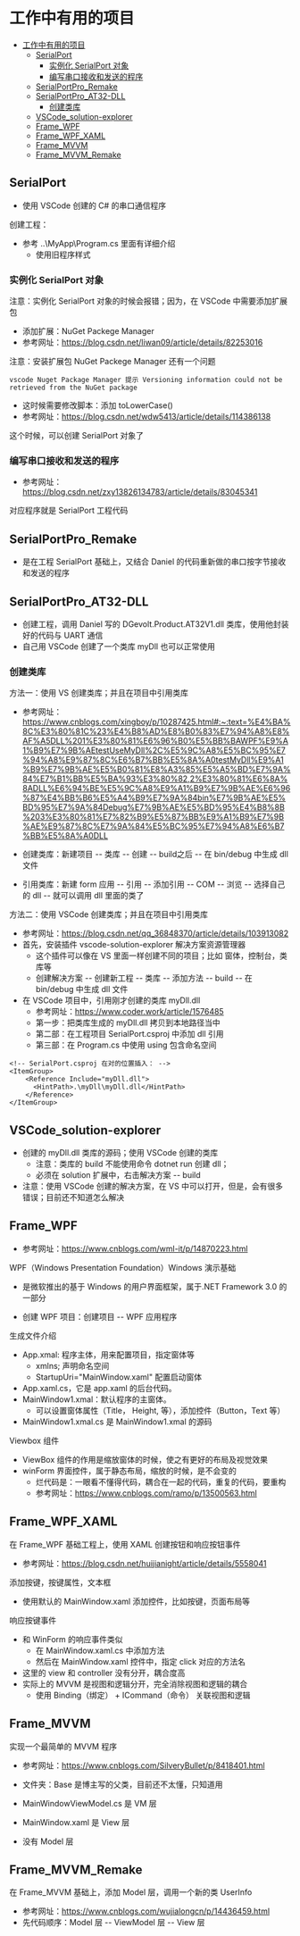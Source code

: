 # 工作中有用的项目

- [工作中有用的项目](#工作中有用的项目)
  - [SerialPort](#serialport)
    - [实例化 SerialPort 对象](#实例化-serialport-对象)
    - [编写串口接收和发送的程序](#编写串口接收和发送的程序)
  - [SerialPortPro\_Remake](#serialportpro_remake)
  - [SerialPortPro\_AT32-DLL](#serialportpro_at32-dll)
    - [创建类库](#创建类库)
  - [VSCode\_solution-explorer](#vscode_solution-explorer)
  - [Frame\_WPF](#frame_wpf)
  - [Frame\_WPF\_XAML](#frame_wpf_xaml)
  - [Frame\_MVVM](#frame_mvvm)
  - [Frame\_MVVM\_Remake](#frame_mvvm_remake)

## SerialPort

- 使用 VSCode 创建的 C# 的串口通信程序

创建工程：

- 参考 ..\MyApp\Program.cs 里面有详细介绍
  - 使用旧程序样式

### 实例化 SerialPort 对象

注意：实例化 SerialPort 对象的时候会报错；因为，在 VSCode 中需要添加扩展包

- 添加扩展：NuGet Packege Manager
- 参考网址：https://blog.csdn.net/liwan09/article/details/82253016

注意：安装扩展包 NuGet Packege Manager 还有一个问题

```
vscode Nuget Package Manager 提示 Versioning information could not be retrieved from the NuGet package
```

- 这时候需要修改脚本：添加 toLowerCase()
- 参考网址：https://blog.csdn.net/wdw5413/article/details/114386138

这个时候，可以创建 SerialPort 对象了

### 编写串口接收和发送的程序

- 参考网址：https://blog.csdn.net/zxy13826134783/article/details/83045341

对应程序就是 SerialPort 工程代码

## SerialPortPro_Remake

- 是在工程 SerialPort 基础上，又结合 Daniel 的代码重新做的串口按字节接收和发送的程序

## SerialPortPro_AT32-DLL

- 创建工程，调用 Daniel 写的 DGevolt.Product.AT32V1.dll 类库，使用他封装好的代码与 UART 通信
- 自己用 VSCode 创建了一个类库 myDll 也可以正常使用

### 创建类库

方法一：使用 VS 创建类库；并且在项目中引用类库

- 参考网址：https://www.cnblogs.com/xingboy/p/10287425.html#:~:text=%E4%BA%8C%E3%80%81C%23%E4%B8%AD%E8%B0%83%E7%94%A8%E8%AF%A5DLL%201%E3%80%81%E6%96%B0%E5%BB%BAWPF%E9%A1%B9%E7%9B%AEtestUseMyDll%2C%E5%9C%A8%E5%BC%95%E7%94%A8%E9%87%8C%E6%B7%BB%E5%8A%A0testMyDll%E9%A1%B9%E7%9B%AE%E5%B0%81%E8%A3%85%E5%A5%BD%E7%9A%84%E7%B1%BB%E5%BA%93%E3%80%82,2%E3%80%81%E6%8A%8ADLL%E6%94%BE%E5%9C%A8%E9%A1%B9%E7%9B%AE%E6%96%87%E4%BB%B6%E5%A4%B9%E7%9A%84bin%E7%9B%AE%E5%BD%95%E7%9A%84Debug%E7%9B%AE%E5%BD%95%E4%B8%8B%203%E3%80%81%E7%82%B9%E5%87%BB%E9%A1%B9%E7%9B%AE%E9%87%8C%E7%9A%84%E5%BC%95%E7%94%A8%E6%B7%BB%E5%8A%A0DLL

- 创建类库：新建项目 -- 类库 -- 创建 -- build之后 -- 在 bin/debug 中生成 dll 文件
- 引用类库：新建 form 应用 -- 引用 -- 添加引用 -- COM -- 浏览 -- 选择自己的 dll -- 就可以调用 dll 里面的类了

方法二：使用 VSCode 创建类库；并且在项目中引用类库

- 参考网址：https://blog.csdn.net/qq_36848370/article/details/103913082
- 首先，安装插件 vscode-solution-explorer 解决方案资源管理器
  - 这个插件可以像在 VS 里面一样创建不同的项目；比如 窗体，控制台，类库等
  - 创建解决方案 -- 创建新工程 -- 类库 -- 添加方法 -- build -- 在 bin/debug 中生成 dll 文件
- 在 VSCode 项目中，引用刚才创建的类库 myDll.dll
  - 参考网址：https://www.coder.work/article/1576485
  - 第一步：把类库生成的 myDll.dll 拷贝到本地路径当中
  - 第二部：在工程项目 SerialPort.csproj 中添加 dll 引用
  - 第三部：在 Program.cs 中使用 using 包含命名空间

```
<!-- SerialPort.csproj 在对的位置插入： -->
<ItemGroup>
    <Reference Include="myDll.dll">
      <HintPath>.\myDll\myDll.dll</HintPath>
    </Reference>
</ItemGroup>
```

## VSCode_solution-explorer

- 创建的 myDll.dll 类库的源码；使用 VSCode 创建的类库
  - 注意：类库的 build 不能使用命令 dotnet run 创建 dll；
  - 必须在 solution 扩展中，右击解决方案 -- build
- 注意：使用 VSCode 创建的解决方案，在 VS 中可以打开，但是，会有很多错误；目前还不知道怎么解决

## Frame_WPF

- 参考网址：https://www.cnblogs.com/wml-it/p/14870223.html

WPF（Windows Presentation Foundation）Windows 演示基础

- 是微软推出的基于 Windows 的用户界面框架，属于.NET Framework 3.0 的一部分

- 创建 WPF 项目：创建项目 -- WPF 应用程序

生成文件介绍

- App.xmal: 程序主体，用来配置项目，指定窗体等
  - xmlns;  声明命名空间
  - StartupUri="MainWindow.xaml"  配置启动窗体
- App.xaml.cs，它是 app.xaml 的后台代码。
- MainWindow1.xmal：默认程序的主窗体。
  - 可以设置窗体属性（Title， Height, 等），添加控件（Button，Text 等）
- MainWindow1.xmal.cs 是 MainWindow1.xmal 的源码

Viewbox 组件

- ViewBox 组件的作用是缩放窗体的时候，使之有更好的布局及视觉效果
- winForm 界面控件，属于静态布局，缩放的时候，是不会变的
  - 烂代码是：一眼看不懂得代码，耦合在一起的代码，重复的代码，要重构
  - 参考网址：https://www.cnblogs.com/ramo/p/13500563.html

## Frame_WPF_XAML

在 Frame_WPF 基础工程上，使用 XAML 创建按钮和响应按钮事件

- 参考网址：https://blog.csdn.net/huijianight/article/details/5558041

添加按键，按键属性，文本框

- 使用默认的 MainWindow.xaml 添加控件，比如按键，页面布局等

响应按键事件

- 和 WinForm 的响应事件类似
  - 在 MainWindow.xaml.cs 中添加方法
  - 然后在 MainWindow.xaml 控件中，指定 click 对应的方法名
- 这里的 view 和 controller 没有分开，耦合度高
- 实际上的 MVVM 是视图和逻辑分开，完全消除视图和逻辑的耦合
  - 使用 Binding（绑定） + ICommand（命令） 关联视图和逻辑

## Frame_MVVM

实现一个最简单的 MVVM 程序

- 参考网址：https://www.cnblogs.com/SilveryBullet/p/8418401.html

- 文件夹：Base 是博主写的父类，目前还不太懂，只知道用
- MainWindowViewModel.cs 是 VM 层
- MainWindow.xaml 是 View 层
- 没有 Model 层

## Frame_MVVM_Remake

在 Frame_MVVM 基础上，添加 Model 层，调用一个新的类 UserInfo

- 参考网址：https://www.cnblogs.com/wujialongcn/p/14436459.html
- 先代码顺序：Model 层 -- ViewModel 层 -- View 层
